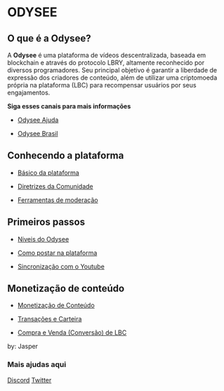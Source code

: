 #  ODYSEE

## O que é a Odysee?

 A **Odysee** é uma plataforma de vídeos descentralizada, baseada em blockchain e através do protocolo LBRY, altamente reconhecido por diversos programadores. Seu principal objetivo é garantir a liberdade de expressão dos criadores de conteúdo, além de utilizar uma criptomoeda própria na plataforma (LBC) para recompensar usuários por seus engajamentos.

**Siga esses canais para mais informações**

*  [Odysee Ajuda](https://odysee.com/@ajuda:d)

* [Odysee Brasil](https://odysee.com/@odyseebr:1)

## Conhecendo a plataforma

* [Básico da plataforma](https://odysee.com/@ajuda:d/basico:d)

* [Diretrizes da Comunidade](https://odysee.com/@ajuda:d/diretrizes:9)

* [Ferramentas de moderação](https://odysee.com/@ajuda:d/ferramentas:4)

## Primeiros passos

* [Niveis do Odysee](https://odysee.com/@ajuda:d/nivel:3)

* [Como postar na plataforma](https://odysee.com/@odyseebr:1/upload:6)

* [Sincronização com o Youtube](https://odysee.com/@odyseebr:1/sync:f)

## Monetização de conteúdo

* [Monetização de Conteúdo](https://odysee.com/@ajuda:d/monetizacao:d)

* [Transações e Carteira](https://odysee.com/@ajuda:d/carteira:e)

* [Compra e Venda (Conversão) de LBC](https://odysee.com/@ajuda:d/troca:0)



by: Jasper

### Mais ajudas aqui


[Discord](https://discord.gg/S24XhKAvYx)                        [Twitter](https://twitter.com/OdyseeB)
